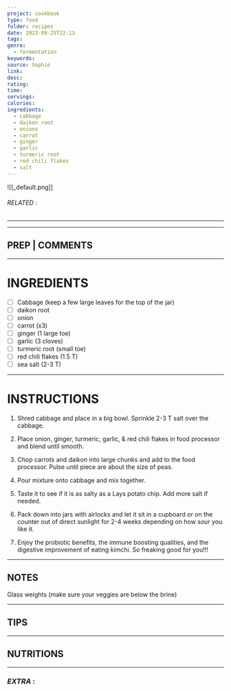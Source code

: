 ```yaml
---
project: cookbook
type: food
folder: recipes
date: 2023-09-25T22:13
tags: 
genre:
  - fermentation
keywords: 
source: Sophie
link: 
desc: 
rating: 
time: 
servings: 
calories: 
ingredients:
  - cabbage
  - daikon root
  - onions
  - carrot
  - ginger
  - garlic
  - turmeric root
  - red chili flakes
  - salt
---
```


![[_default.png]]
###### *RELATED* : 
---


---
## PREP | COMMENTS



---
# INGREDIENTS

- [ ] Cabbage (keep a few large leaves for the top of the jar)
- [ ] daikon root
- [ ] onion
- [ ] carrot (x3)
- [ ] ginger (1 large toe)
- [ ] garlic (3 cloves)
- [ ] turmeric root (small toe)
- [ ] red chili flakes (1.5 T)
- [ ] sea salt (2-3 T)

---
# INSTRUCTIONS

1. Shred cabbage and place in a big bowl. Sprinkle 2-3 T salt over the cabbage.
  
2. Place onion, ginger, turmeric, garlic, & red chili flakes in food processor and blend until smooth.
  
3. Chop carrots and daikon into large chunks and add to the food processor. Pulse until piece are about the size of peas.
  
4. Pour mixture onto cabbage and mix together.
  
5. Taste it to see if it is as salty as a Lays potato chip. Add more salt if needed.
  
6. Pack down into jars with airlocks and let it sit in a cupboard or on the counter out of direct sunlight for 2-4 weeks depending on how sour you like it.
  
7. Enjoy the probiotic benefits, the immune boosting qualities, and the digestive improvement of eating kimchi. So freaking good for you!!!

---
## NOTES

Glass weights (make sure your veggies are below the brine)

---
## TIPS



---
## NUTRITIONS



---
### *EXTRA* :



